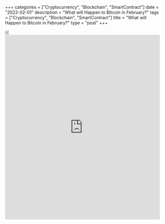 +++
categories = ["Cryptocurrency", "Blockchain", "SmartContract"]
date = "2022-02-01"
description = "What will Happen to Bitcoin in February?"
tags = ["Cryptocurrency", "Blockchain", "SmartContract"]
title = "What will Happen to Bitcoin in February?"
type = "post"
+++

{{<iframe id="large-banner" src="https://www.bounty.group/#slide=5.0" width="100%" height="600" scrolling="no" style="border: 0px solid rgb(216, 221, 230); border-radius: 3px;">}}

Bitcoin rose 2.1% on the last day of January, ending the day at around
$38,500. Ethereum added 4.3%, while other leading altcoins in the top 10
strengthened between 0.5% (XRP) and 9.2% (Terra). The total
capitalisation of the crypto market, according to CoinGecko, rose 2.8%
to $1.83 trillion overnight.

![What will Happen to Bitcoin in February?][1]

Bitcoin’s rise came amid a rebound in stock indices and a weakening
dollar. The S&P 500 index of the U.S. broad market tested highs for a
week and a half but lost 5.3 per cent in January. The past month was the
worst for the S&P 500 since the crisis in March 2020.

The high-tech Nasdaq fell even further in January, by 9%. Bitcoin has
been particularly strongly correlated with the index lately.

Bitcoin lost about 17% in January, declining for the third month in a
row. Meanwhile, February is seen as a more successful month for the
first cryptocurrency in [historical](https://www.fintechee.com/services/historical-data-for-forex/) data.

Over the past 11 years, BTC has strengthened on eight occasions and only
declined on three. The average gain over the eight years was 31%. If
[bitcoin](https://www.letsplayfx.com/blog/forex-for-bitcoin/) shows a similar rise in February, it will end the month just
above the $50,000 round mark.

On a [historical](https://www.fintechee.com/services/historical-data-for-forex/) basis, [bitcoin](https://www.letsplayfx.com/blog/forex-for-bitcoin/) has rarely declined for more than three
months in a row. There have only been three such instances: in 2011,
2014 and during the crypto-winter in 2018. All this increases the
chances of a BTC rebound in February.

On the chart, [bitcoin](https://www.letsplayfx.com/blog/forex-for-bitcoin/) remains within a down channel, but thanks to the
rebound, it has made it to the upper end of the corridor over the past
week. A consolidation above 39,000 would be the first signal of a trend
break, while the ability to develop a rise above 40,000 could instil
even more confidence in buyers.

_Source:[FXPro][2]_

   1. /files/downloads/8/b/9/8b9733d91644a48ab9bae6fbd1d32f5f_3a77bf24551cbe4685986efa84b36f1d.png
   2. /geturl/index/4672c25d8407fd10f38ba39155d8bb0d954bcb3f/